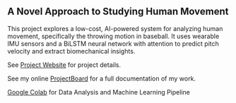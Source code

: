 
## A Novel Approach to Studying Human Movement
This project explores a low-cost, AI-powered system for analyzing human movement, specifically the throwing motion in baseball. It uses wearable IMU sensors and a BiLSTM neural network with attention to predict pitch velocity and extract biomechanical insights.


See [Project Website](https://christopherlin.ca/gvrsf/) for project details.

See my online [ProjectBoard](https://partner.projectboard.world/ysc/project/modeling-human-movement-scalable-biomechanical-analysis-with-low-cost-wearables-and-machine-learning) for a full documentation of my work.

[Google Colab](https://colab.research.google.com/drive/1OlGwYABf4zN_s58eClnuo4AzomNRv6C4?usp=sharing) for Data Analysis and Machine Learning Pipeline

